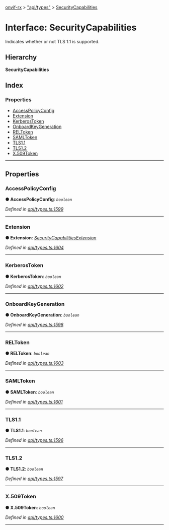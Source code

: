 [onvif-rx](../README.md) > ["api/types"](../modules/_api_types_.md) > [SecurityCapabilities](../interfaces/_api_types_.securitycapabilities.md)

# Interface: SecurityCapabilities

Indicates whether or not TLS 1.1 is supported.

## Hierarchy

**SecurityCapabilities**

## Index

### Properties

* [AccessPolicyConfig](_api_types_.securitycapabilities.md#accesspolicyconfig)
* [Extension](_api_types_.securitycapabilities.md#extension)
* [KerberosToken](_api_types_.securitycapabilities.md#kerberostoken)
* [OnboardKeyGeneration](_api_types_.securitycapabilities.md#onboardkeygeneration)
* [RELToken](_api_types_.securitycapabilities.md#reltoken)
* [SAMLToken](_api_types_.securitycapabilities.md#samltoken)
* [TLS1.1](_api_types_.securitycapabilities.md#tls1_1)
* [TLS1.2](_api_types_.securitycapabilities.md#tls1_2)
* [X.509Token](_api_types_.securitycapabilities.md#x_509token)

---

## Properties

<a id="accesspolicyconfig"></a>

###  AccessPolicyConfig

**● AccessPolicyConfig**: *`boolean`*

*Defined in [api/types.ts:1599](https://github.com/patrickmichalina/onvif-rx/blob/d62cee9/src/api/types.ts#L1599)*

___
<a id="extension"></a>

###  Extension

**● Extension**: *[SecurityCapabilitiesExtension](_api_types_.securitycapabilitiesextension.md)*

*Defined in [api/types.ts:1604](https://github.com/patrickmichalina/onvif-rx/blob/d62cee9/src/api/types.ts#L1604)*

___
<a id="kerberostoken"></a>

###  KerberosToken

**● KerberosToken**: *`boolean`*

*Defined in [api/types.ts:1602](https://github.com/patrickmichalina/onvif-rx/blob/d62cee9/src/api/types.ts#L1602)*

___
<a id="onboardkeygeneration"></a>

###  OnboardKeyGeneration

**● OnboardKeyGeneration**: *`boolean`*

*Defined in [api/types.ts:1598](https://github.com/patrickmichalina/onvif-rx/blob/d62cee9/src/api/types.ts#L1598)*

___
<a id="reltoken"></a>

###  RELToken

**● RELToken**: *`boolean`*

*Defined in [api/types.ts:1603](https://github.com/patrickmichalina/onvif-rx/blob/d62cee9/src/api/types.ts#L1603)*

___
<a id="samltoken"></a>

###  SAMLToken

**● SAMLToken**: *`boolean`*

*Defined in [api/types.ts:1601](https://github.com/patrickmichalina/onvif-rx/blob/d62cee9/src/api/types.ts#L1601)*

___
<a id="tls1_1"></a>

###  TLS1.1

**● TLS1.1**: *`boolean`*

*Defined in [api/types.ts:1596](https://github.com/patrickmichalina/onvif-rx/blob/d62cee9/src/api/types.ts#L1596)*

___
<a id="tls1_2"></a>

###  TLS1.2

**● TLS1.2**: *`boolean`*

*Defined in [api/types.ts:1597](https://github.com/patrickmichalina/onvif-rx/blob/d62cee9/src/api/types.ts#L1597)*

___
<a id="x_509token"></a>

###  X.509Token

**● X.509Token**: *`boolean`*

*Defined in [api/types.ts:1600](https://github.com/patrickmichalina/onvif-rx/blob/d62cee9/src/api/types.ts#L1600)*

___

